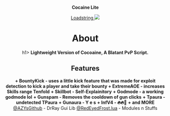 <html>
  <header>
    <footer>
      <body>
        <p style="text-align:center"><b>Cocaine Lite</b></p>
        <p style="text-align: center;" Loadstring>
          <a href="https://github.com/OneMinuteNoZa/CocaineLite/script.lua/">Loadstring</a</p>
        <a href="https://www.youtube.com/@redeyedfrost">
          <img src="https://github.com/OneMinuteNoZa/img-src/blob/main/Capture.PNG?raw=true" />
        </a>
        <h1>About</h1>h1>
          <b>Lightweight Version of Cocoaine, A Blatant PvP Script.</b>
        <h2>Features</h2>
        <b>
          + BountyKick - uses a little kick feature that was made for exploit detection to kick a player and take their bounty
        </b>
        <b>+ ExtremeAOE - increases Skills range Tenfold</b>
        <b>+ Skillbot - Self-Explainitory</b>
        <b>+ Godmode - a working godmode lol</b>
        <b>+ Gunspam - Removes the cooldown of gun clicks</b>
        <b>+ Tpaura - undetected TPaura</b>
        <b>+ Gunaura - Y e s</b>
        <b>+ InfV4 - 🔥🔥🤞</b>
        <b>+ and MORE</b>
        <f1>
          <a href="https://github.com/AZYsGithub/"><u>@AZYsGithub</u></a> - DrRay Gui Lib
        </f1>
        <f3>
          <a href="https://github.com/OneMinuteNoZa/"><u>@RedEyedFrost.lua</u></a> - Modules n Stuffs
        </f3>
      </body>
    </footer>
  </header>
</html>
